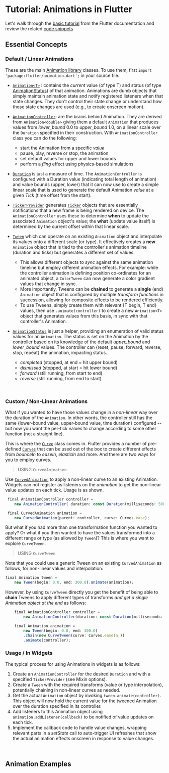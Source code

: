 # Tutorial: Animations in Flutter

Let's walk through the [basic tutorial](https://flutter.io/tutorials/animation) from the Flutter documentation and review the related [code snippets](https://github.com/flutter/website/tree/master/src/_includes/code/animation)



## Essential Concepts

### Default / Linear Animations

These are the main [Animation library](https://docs.flutter.io/flutter/animation/animation-library.html) classes. 
To use them, first  ```import 'package:flutter/animation.dart';``` in your source file.
 
  * [```Animation<T>```](https://docs.flutter.io/flutter/animation/Animation-class.html) :  contains the _current_ value (of type T) and  status (of type [AnimationStatus](https://docs.flutter.io/flutter/animation/AnimationStatus-class.html)) of that animation. Animations are dumb objects that simply maintain animation state and notify registered listeners when that state changes. They don't control their state change or understand how those state changes are used (e.g., to create onscreen motion).

  * [```AnimationController```](https://docs.flutter.io/flutter/animation/AnimationController-class.html): are the brains behind Animation. They are derived from ```Animation<double>``` giving them a default ```Animation``` that produces values from *lower_bound* 0.0 to *upper_bound* 1.0, on a linear scale over the ```Duration``` specified in their construction. With ```AnimationController``` class you can do the following:
    * start the Animation from a specific _value_
    * pause, play, reverse or stop, the animation
    * set default values for upper and lower bounds 
    * perform a _fling_ effect using physics-based simulations

  * [```Duration```](https://docs.flutter.io/flutter/dart-core/Duration-class.html) is just a measure of time. The ```AnimationController``` is configured with a Duration value (indicating total length of animation) and value bounds (upper, lower) that it can now use to create a simple linear scale that is used to generate the default Animation _value_ at a given _Tick_ (time offset from the start).

  * [```TickerProvider```](https://docs.flutter.io/flutter/scheduler/TickerProvider-class.html) generates [```Ticker```](https://docs.flutter.io/flutter/scheduler/Ticker-class.html) objects that are essentially notifications that a new frame is being rendered on device. The ```AnimationController``` uses these to determine **when** to update the associated ```Animation``` object's value; the **what** (update value itself) is determined by the current offset within that linear scale. 

  * [```Tween```](https://docs.flutter.io/flutter/animation/Tween-class.html) which can operate on an existing ```Animation``` object and interpolate its values onto a different scale (or type). It effectively creates a **new** ```Animation``` object that is tied to the controller's animation timeline (duration and ticks) but generates a different set of values. 
    * This allows different objects to _sync_ against the same animation timeline but employ different animation effects. For example: while the controller animation is defining position co-ordinates for an animated object, a ```ColorTween``` can now generate a color gradient values that change in sync. 
    * More importantly, Tweens can be **chained** to generate a **single** (end) ```Animation``` object that is configured by multiple _transform functions_ in succession, allowing for composite effects to be rendered efficiently.
    * To use Tweens, simply create them with relevant {T begin, T end} values, then use ```.animate(controller)``` to create a new ```Animation<T>``` object that generates values from this basis, in sync with that controller's Animation.

  * [```AnimationStatus```](https://docs.flutter.io/flutter/animation/AnimationStatus-class.html) is just a helper, providing an enumeration of valid status values for an ```Animation```. The status is set on the Animation by the controller based on its knowledge of the default *upper_bound* and *lower_bound* values. The controller can {reset, pause, forward, reverse, stop, repeat} the animation, impacting status.
    * _completed_ (stopped, at end = hit upper bound)
    * _dismissed_ (stopped, at start = hit lower bound)
    * _forward_ (still running, from start to end)
    * _reverse_ (still running, from end to start)

<br/>

### Custom / Non-Linear Animations

  What if you wanted to have those values change in a _non-linear_ way over the duration of the ```Animation```. In other words, the controller still has the same {lower-bound value, upper-bound value, time duration} configured -- but now you want the per-tick values to change according to some other function (not a straight line).

  This is where the [```Curve```](https://docs.flutter.io/flutter/animation/Curve-class.html) class comes in. Flutter provides a number of pre-defined [```Curves```](https://docs.flutter.io/flutter/animation/Curves-class.html) that can be used out of the box to create different effects from _bounceIn_ to _easeIn_, _elasticIn_ and more. And there are two ways for you to employ curves.

> USING ```CurvedAnimation```

Use [```CurvedAnimation```](https://docs.flutter.io/flutter/animation/CurvedAnimation-class.html) to apply a non-linear curve to an existing Animation. Widgets can not register as listeners on the _animation_ to get the non-linear value updates on each tick. Usage is as shown. 

```js
 final AnimationController controller =
    new AnimationController( duration: const Duration(milliseconds: 500), .. );

 final CurvedAnimation animation =
    new CurvedAnimation(parent: controller, curve: Curves.ease);
```

But what if you had more than one transformation function you wanted to apply? Or what if you then wanted to have the values transformed into a different range or type (as allowed by ```Tween```)? This is where you want to explore ```CurveTween```.

> USING ```CurveTween```

Note that you could use a generic Tween on an existing ```CurvedAnimation``` as follows, for non-linear values and interpolation:

```js
final Animation tween = 
    new Tween(begin: 0.0, end: 300.0).animate(animation);
```

However, by using ```CurveTween``` directly you get the benefit of being able to **chain** Tweens to apply different types of transforms _and get a single Animation object at the end_ as follows:

```js
    final AnimationController controller =
        new AnimationController(duration: const Duration(milliseconds: 500), ..);

    final Animation animation = 
        new Tween(begin: 0.0, end: 300.0)
        .chain(new CurveTween(curve: Curves.easeIn,))
        .animate(controller);
```

### Usage / In Widgets

The typical process for using Animations in widgets is as follows:

1. Create an ```AnimationController``` for the desired ```Duration``` and with a specified ```TickerProvider``` (see Mixin options).
2. Create a ```Tween``` with the required transforms (value or type interpolation), potentially chaining in non-linear curves as needed.
3. Get the actual ```Animation``` object by invoking ```tween.animate(controller)```. This object will now hold the current value for the tweened Animation over the duration specified in its controller.
4. Add listeners to this Animation object using ```animation.addListener(callback)``` to be notified of value updates on each tick.
5. Implement the callback code to handle value changes, wrapping relevant parts in a _setState_ call to auto-trigger UI refreshes that show the actual animation effects onscreen in response to value changes.

<br/>

## Animation Examples

